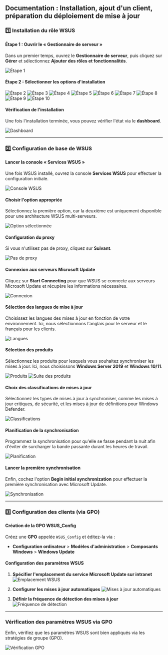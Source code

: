 ## Documentation : Installation, ajout d'un client, préparation du déploiement de mise à jour

### 1️⃣ Installation du rôle WSUS

#### Étape 1 : Ouvrir le « Gestionnaire de serveur »

Dans un premier temps, ouvrez le **Gestionnaire de serveur**, puis cliquez sur **Gérer** et sélectionnez **Ajouter des rôles et fonctionnalités**.

![Étape 1](/WSUS/src/img/installation-wsus-windows-server-2022-01.png)

#### Étape 2 : Sélectionner les options d'installation

![Étape 2](/WSUS/src/img/installation-wsus-windows-server-2022-02.png)
![Étape 3](/WSUS/src/img/installation-wsus-windows-server-2022-03.png)
![Étape 4](/WSUS/src/img/installation-wsus-windows-server-2022-04.png)
![Étape 5](/WSUS/src/img/installation-wsus-windows-server-2022-05.png)
![Étape 6](/WSUS/src/img/installation-wsus-windows-server-2022-06.png)
![Étape 7](/WSUS/src/img/installation-wsus-windows-server-2022-07.png)
![Étape 8](/WSUS/src/img/installation-wsus-windows-server-2022-08.png)
![Étape 9](/WSUS/src/img/installation-wsus-windows-server-2022-09.png)
![Étape 10](/WSUS/src/img/installation-wsus-windows-server-2022-10.png)

#### Vérification de l'installation

Une fois l'installation terminée, vous pouvez vérifier l'état via le **dashboard**.

![Dashboard](/WSUS/src/img/Capture%20d'écran%202025-02-03%20104632.png)

---

### 2️⃣ Configuration de base de WSUS

#### Lancer la console « Services WSUS »

Une fois WSUS installé, ouvrez la console **Services WSUS** pour effectuer la configuration initiale.

![Console WSUS](/WSUS/src/img/installation-wsus-windows-server-2022-19.png)

#### Choisir l'option appropriée

Sélectionnez la première option, car la deuxième est uniquement disponible pour une architecture WSUS multi-serveurs.

![Option sélectionnée](/WSUS/src/img/installation-wsus-windows-server-2022-21.png)

#### Configuration du proxy

Si vous n'utilisez pas de proxy, cliquez sur **Suivant**.

![Pas de proxy](/WSUS/src/img/installation-wsus-windows-server-2022-22.png)

#### Connexion aux serveurs Microsoft Update

Cliquez sur **Start Connecting** pour que WSUS se connecte aux serveurs Microsoft Update et récupère les informations nécessaires.

![Connexion](/WSUS/src/img/installation-wsus-windows-server-2022-23.png)

#### Sélection des langues de mise à jour

Choisissez les langues des mises à jour en fonction de votre environnement. Ici, nous sélectionnons l'anglais pour le serveur et le français pour les clients.

![Langues](/WSUS/src/img/installation-wsus-windows-server-2022-24.png)

#### Sélection des produits

Sélectionnez les produits pour lesquels vous souhaitez synchroniser les mises à jour. Ici, nous choisissons **Windows Server 2019** et **Windows 10/11**.

![Produits](/WSUS/src/img/installation-wsus-windows-server-2022-25.png)
![Suite des produits](/WSUS/src/img/installation-wsus-windows-server-2022-26.png)

#### Choix des classifications de mises à jour

Sélectionnez les types de mises à jour à synchroniser, comme les mises à jour critiques, de sécurité, et les mises à jour de définitions pour Windows Defender.

![Classifications](/WSUS/src/img/installation-wsus-windows-server-2022-27.png)

#### Planification de la synchronisation

Programmez la synchronisation pour qu'elle se fasse pendant la nuit afin d'éviter de surcharger la bande passante durant les heures de travail.

![Planification](/WSUS/src/img/installation-wsus-windows-server-2022-28.png)

#### Lancer la première synchronisation

Enfin, cochez l'option **Begin initial synchronization** pour effectuer la première synchronisation avec Microsoft Update.

![Synchronisation](/WSUS/src/img/installation-wsus-windows-server-2022-29.png)

---

### 3️⃣ Configuration des clients (via GPO)

#### Création de la GPO WSUS_Config

Créez une **GPO** appelée `WSUS_Config` et éditez-la via :

- **Configuration ordinateur** > **Modèles d'administration** > **Composants Windows** > **Windows Update**

#### Configuration des paramètres WSUS

1. **Spécifier l'emplacement du service Microsoft Update sur intranet**
   ![Emplacement WSUS](/WSUS/src/img/Capture%20d'écran%202025-02-03%20120520.png)

2. **Configurer les mises à jour automatiques**
   ![Mises à jour automatiques](/WSUS/src/img/Capture%20d'écran%202025-02-03%20115148.png)

3. **Définir la fréquence de détection des mises à jour**
   ![Fréquence de détection](/WSUS/src/img/Capture%20d'écran%202025-02-03%20115515.png)

---

### Vérification des paramètres WSUS via GPO

Enfin, vérifiez que les paramètres WSUS sont bien appliqués via les stratégies de groupe (GPO).

![Vérification GPO](/WSUS/src/img/Capture%20d'écran%202025-02-03%20133122.png)
